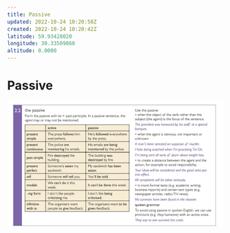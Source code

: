 ```yaml
---
title: Passive
updated: 2022-10-24 10:20:58Z
created: 2022-10-24 10:20:42Z
latitude: 59.93428020
longitude: 30.33509860
altitude: 0.0000
---
```


# Passive
![8958d6a1c0116457102e63a584d17360.png](../_resources/8958d6a1c0116457102e63a584d17360.png)
